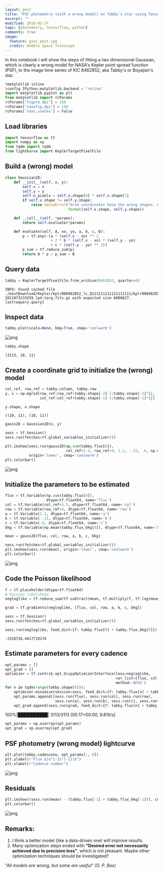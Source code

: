 ```yaml
---
layout: post
title: "PSF photometry (with a wrong model) on Tabby's star using TensorFlow"
excerpt: ""
modified: 2018-02-27
tags: [photometry, tensorflow, python]
comments: true
image:
  feature: gsoc_post.jpg
  credit: Hubble Space Telescope
---
```


In this notebook I will show the steps of fitting a two dimensional
Gaussian, which is clearly a wrong model for NASA's Kepler point
spread function (PSF), to the image time series of KIC 8462852,
aka Tabby's or Boyajian's star.


```python
%matplotlib inline
%config IPython.matplotlib.backend = "retina"
import matplotlib.pyplot as plt
from matplotlib import rcParams
rcParams["figure.dpi"] = 150
rcParams["savefig.dpi"] = 150
rcParams['text.usetex'] = False
```

## Load libraries


```python
import tensorflow as tf
import numpy as np
from tqdm import tqdm
from lightkurve import KeplerTargetPixelFile
```

## Build a (wrong) model


```python
class Gaussian2D:
    def __init__(self, x, y):
        self.x = x
        self.y = y
        self.n_pixels = self.x.shape[0] * self.x.shape[1]
        if self.x.shape != self.y.shape:
            raise ValueError("Grid coordinates have the wrong shapes. Got {} and {}".
                             format(self.x.shape, self.y.shape))

    def __call__(self, *params):
        return self.evaluate(*params)

    def evaluate(self, A, xo, yo, a, b, c, B):
        p = tf.exp(-(a * (self.x - xo) ** 2
                     + 2 * b * (self.x - xo) * (self.y - yo)
                     + c * (self.y - yo) ** 2))
        p_sum = tf.reduce_sum(p)
        return A * p / p_sum + B
```

## Query data


```python
tabby = KeplerTargetPixelFile.from_archive(8462852, quarter=8)
```

    INFO: Found cached file ./mastDownload/Kepler/kplr008462852_lc_Q111111111111111111/kplr008462852-2011073133259_lpd-targ.fits.gz with expected size 6000827. [astroquery.query]


## Inspect data


```python
tabby.plot(scale=None, bkg=True, cmap='coolwarm')
```







![png](../images/tabby/output_8_1.png)



```python
tabby.shape
```




    (3113, 10, 11)



## Create a coordinate grid to initialize the (wrong) model


```python
col_ref, row_ref = tabby.column, tabby.row
y, x = np.mgrid[row_ref:row_ref+tabby.shape[-2]-1:tabby.shape[-2]*1j,
                col_ref:col_ref+tabby.shape[-1]-1:tabby.shape[-1]*1j]
```


```python
y.shape, x.shape
```




    ((10, 11), (10, 11))




```python
gauss2D = Gaussian2D(x, y)
```


```python
sess = tf.Session()
sess.run(fetches=tf.global_variables_initializer())
```


```python
plt.imshow(sess.run(gauss2D(np.sum(tabby.flux[0]),
                            col_ref+5.5, row_ref+4, 1.2, -.15, .6, np.mean(tabby.flux_bkg[0]))),
           origin='lower', cmap='coolwarm')
plt.colorbar()
```





![png](../images/tabby/output_15_1.png)


## Initialize the parameters to be estimated


```python
flux = tf.Variable(np.sum(tabby.flux[0]),
                   dtype=tf.float64, name='flux')
col = tf.Variable(col_ref+5.5, dtype=tf.float64, name='col')
row = tf.Variable(row_ref+4, dtype=tf.float64, name='row')
a = tf.Variable(1.2, dtype=tf.float64, name='a')
b = tf.Variable(-.15, dtype=tf.float64, name='b')
c = tf.Variable(.6, dtype=tf.float64, name='c')
bkg = tf.Variable(np.mean(tabby.flux_bkg[0]), dtype=tf.float64, name='bkg')
```


```python
mean = gauss2D(flux, col, row, a, b, c, bkg)
```


```python
sess.run(fetches=tf.global_variables_initializer())
plt.imshow(sess.run(mean), origin='lower', cmap='coolwarm')
plt.colorbar()
```




![png](../images/tabby/output_19_1.png)


## Code the Poisson likelihood


```python
f = tf.placeholder(dtype=tf.float64)
# Poisson likelihood
negloglike = tf.reduce_sum(tf.subtract(mean, tf.multiply(f, tf.log(mean))))
```


```python
grad = tf.gradients(negloglike, [flux, col, row, a, b, c, bkg])
```


```python
sess = tf.Session()
sess.run(fetches=tf.global_variables_initializer())
```


```python
sess.run(negloglike, feed_dict={f: tabby.flux[0] + tabby.flux_bkg[0]})
```




    -2316716.4417710174



## Estimate parameters for every cadence


```python
opt_params = []
opt_grad = []
optimizer = tf.contrib.opt.ScipyOptimizerInterface(loss=negloglike,
                                                   var_list=[flux, col, row, a, b, c, bkg],
                                                   method='BFGS')
for n in tqdm(range(tabby.shape[0])):
    optimizer.minimize(session=sess, feed_dict={f: tabby.flux[n] + tabby.flux_bkg[n]})
    opt_params.append([sess.run(flux), sess.run(col), sess.run(row),
                       sess.run(a), sess.run(b), sess.run(c), sess.run(bkg)])
    opt_grad.append(sess.run(grad, feed_dict={f: tabby.flux[n] + tabby.flux_bkg[n]}))
```

   100%|██████████| 3113/3113 [05:17<00:00,  9.81it/s]


```python
opt_params = np.asarray(opt_params)
opt_grad = np.asarray(opt_grad)
```

## PSF photometry (wrong model) lightcurve


```python
plt.plot(tabby.cadenceno, opt_params[:, 0])
plt.ylabel(r"Flux $[e^{-}s^{-1}]$")
plt.xlabel(r"Cadence number")
```




![png](../images/tabby/output_29_1.png)


## Residuals


```python
plt.imshow((sess.run(mean) - (tabby.flux[-1] + tabby.flux_bkg[-1])), cmap='coolwarm', origin='lower')
plt.colorbar()
```



![png](../images/tabby/output_31_1.png)


## Remarks:

1. I think a better model (like a data-driven one) will improve results.
2. Many optimization steps ended with **"Desired error not necessarily achieved due to precision loss"**,
which is not pleasant. Maybe other optimization techniques should be investigated?

*"All models are wrong, but some are useful" (G. P. Box)*
